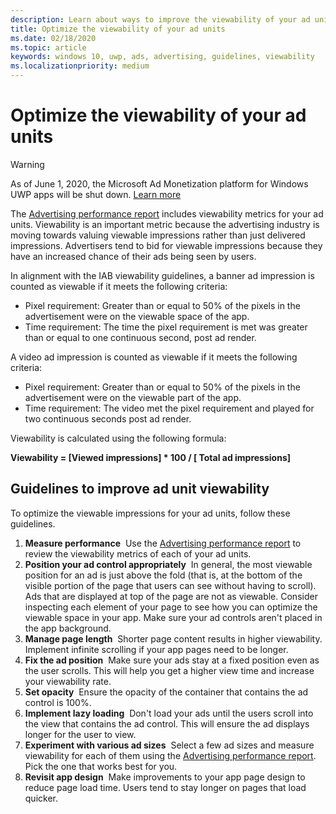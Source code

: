 ```yaml
---
description: Learn about ways to improve the viewability of your ad units.
title: Optimize the viewability of your ad units
ms.date: 02/18/2020
ms.topic: article
keywords: windows 10, uwp, ads, advertising, guidelines, viewability
ms.localizationpriority: medium
---
```

# Optimize the viewability of your ad units

>[!WARNING]
> As of June 1, 2020, the Microsoft Ad Monetization platform for Windows UWP apps will be shut down. [Learn more](https://aka.ms/ad-monetization-shutdown)

The [Advertising performance report](../publish/advertising-performance-report.md) includes viewability metrics for your ad units. Viewability is an important metric because the advertising industry is moving towards valuing viewable impressions rather than just delivered impressions. Advertisers tend to bid for viewable impressions because they have an increased chance of their ads being seen by users.  

In alignment with the IAB viewability guidelines, a banner ad impression is counted as viewable if it meets the following criteria:

* Pixel requirement: Greater than or equal to 50% of the pixels in the advertisement were on the viewable space of the app.
* Time requirement: The time the pixel requirement is met was greater than or equal to one continuous second, post ad render.

A video ad impression is counted as viewable if it meets the following criteria:

* Pixel requirement: Greater than or equal to 50% of the pixels in the advertisement were on the viewable part of the app.
* Time requirement: The video met the pixel requirement and played for two continuous seconds post ad render.

Viewability is calculated using the following formula:

**Viewability = [Viewed impressions] * 100 / [ Total ad impressions]**

## Guidelines to improve ad unit viewability

To optimize the viewable impressions for your ad units, follow these guidelines.

1. **Measure performance**&nbsp;&nbsp;Use the [Advertising performance report](../publish/advertising-performance-report.md) to review the viewability metrics of each of your ad units.
2.	**Position your ad control appropriately**&nbsp;&nbsp;In general, the most viewable position for an ad is just above the fold (that is, at the bottom of the visible portion of the page that users can see without having to scroll). Ads that are displayed at top of the page are not as viewable. Consider inspecting each element of your page to see how you can optimize the viewable space in your app. Make sure your ad controls aren't placed in the app background.
3.	**Manage page length**&nbsp;&nbsp;Shorter page content results in higher viewability. Implement infinite scrolling if your app pages need to be longer.
4.	**Fix the ad position**&nbsp;&nbsp;Make sure your ads stay at a fixed position even as the user scrolls. This will help you get a higher view time and increase your viewability rate.
5.	**Set opacity**&nbsp;&nbsp;Ensure the opacity of the container that contains the ad control is 100%.
6.	**Implement lazy loading**&nbsp;&nbsp;Don't load your ads until the users scroll into the view that contains the ad control. This will ensure the ad displays longer for the user to view.
7.	**Experiment with various ad sizes**&nbsp;&nbsp;Select a few ad sizes and measure viewability for each of them using the [Advertising performance report](../publish/advertising-performance-report.md). Pick the one that works best for you.
8.	**Revisit app design**&nbsp;&nbsp;Make improvements to your app page design to reduce page load time. Users tend to stay longer on pages that load quicker.
